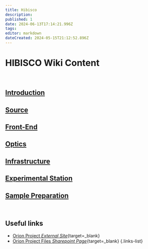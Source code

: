 ```yaml
---
title: Hibisco
description: 
published: 1
date: 2024-06-13T17:14:21.996Z
tags: 
editor: markdown
dateCreated: 2024-05-15T21:12:52.896Z
---
```


# HIBISCO Wiki Content

<br>

## [Introduction](/Orion/Hibisco/hib_intro)

## [Source](/Orion/Hibisco/hib_source)

## [Front-End](/Orion/Hibisco/hib_frontend)

## [Optics](/Orion/Hibisco/hib_optics)

## [Infrastructure](/Orion/Hibisco/hib_infra)

## [Experimental Station](/Orion/Hibisco/hib_exp_station)

## [Sample Preparation](/Orion/Hibisco/hib_sample_prep)

<br>


## Useful links
- [Orion Project *External Site*](https://cnpem.br/orion/){target=_blank}
- [Orion Project Files *Sharepoint Page*](https://cnpemcamp.sharepoint.com/sites/lnls/projectsII/SitePages/orionbeamlines.aspx){target=_blank}
{.links-list}